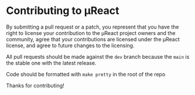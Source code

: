 # Contributing to µReact

By submitting a pull request or a patch, you represent that you have the right
to license your contribution to the µReact project owners and the community,
agree that your contributions are licensed under the µReact license, and agree
to future changes to the licensing.

All pull requests should be made against the ```dev``` branch because
the ```main``` is the stable one with the latest release.

Code should be formatted with `make pretty` in the root of the repo

Thanks for contributing!
